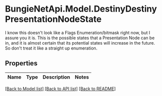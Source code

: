 # BungieNetApi.Model.DestinyDestinyPresentationNodeState
I know this doesn't look like a Flags Enumeration/bitmask right now, but I assure you it is. This is the possible states that a Presentation Node can be in, and it is almost certain that its potential states will increase in the future. So don't treat it like a straight up enumeration.
## Properties

Name | Type | Description | Notes
------------ | ------------- | ------------- | -------------

[[Back to Model list]](../README.md#documentation-for-models) [[Back to API list]](../README.md#documentation-for-api-endpoints) [[Back to README]](../README.md)

